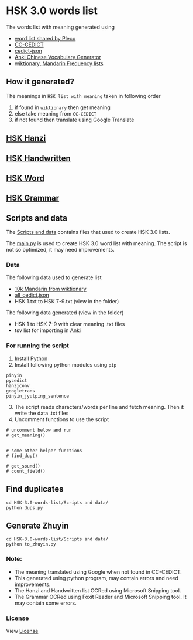 # HSK 3.0 words list

The words list with meaning generated using
- [word list shared by Pleco](https://plecoforums.com/threads/hsk-3-0-flashcards.6706/)
- [CC-CEDICT](https://cc-cedict.org/wiki/)
- [cedict-json](https://github.com/krmanik/cedict-json)
- [Anki Chinese Vocabulary Generator](https://github.com/krmanik/Anki-Chinese-Vocabulary-Generator)
- [wiktionary, Mandarin Frequency lists](https://en.wiktionary.org/wiki/Appendix:Mandarin_Frequency_lists)

## How it generated?
The meanings in `HSK list with meaning` taken in following order
1. if found in `wiktionary` then get meaning
2. else take meaning from `CC-CEDICT` 
3. if not found then translate using Google Translate

## [HSK Hanzi](https://github.com/krmanik/HSK-3.0-words-list/tree/main/HSK%20Hanzi)

## [HSK Handwritten](https://github.com/krmanik/HSK-3.0-words-list/tree/main/HSK%20Handwritten)

## [HSK Word](https://github.com/krmanik/HSK-3.0-words-list/tree/main/HSK%20List)

## [HSK Grammar](https://github.com/krmanik/HSK-3.0-words-list/tree/main/HSK%20Grammar)

## Scripts and data
The [Scripts and data](https://github.com/krmanik/HSK-3.0-words-list/tree/main/Scripts%20and%20data) contains files that used to create HSK 3.0 lists.

The [main.py](https://github.com/krmanik/HSK-3.0-words-list/blob/main/Scripts%20and%20data/main.py) is used to create HSK 3.0 word list with meaning. The script is not so optimized, it may need improvements.

### Data
The following data used to generate list
- [10k Mandarin from wiktionary](https://github.com/krmanik/HSK-3.0-words-list/blob/main/Scripts%20and%20data/10k%20Mandarin.txt)
- [all_cedict.json](https://github.com/krmanik/HSK-3.0-words-list/blob/main/Scripts%20and%20data/all_cedict.json)
- HSK 1.txt to HSK 7-9.txt (view in the folder)

The following data generated (view in the folder)
- HSK 1 to HSK 7-9 with clear meaning .txt files 
- tsv list for importing in Anki

### For running the script
1. Install Python
2. Install following python modules using `pip`

```
pinyin
pycedict
hanziconv
googletrans
pinyin_jyutping_sentence
```
3. The script reads characters/words per line and fetch meaning. Then it write the data .txt files
4. Uncomment functions to use the script
```
# uncomment below and run
# get_meaning()


# some other helper functions
# find_dup()

# get_sound()
# count_field()
```

## Find duplicates
```
cd HSK-3.0-words-list/Scripts and data/
python dups.py
```

## Generate Zhuyin
```
cd HSK-3.0-words-list/Scripts and data/
python to_zhuyin.py
```

### Note:
- The meaning translated using Google when not found in CC-CEDICT.
- This generated using python program, may contain errors and need improvements.
- The Hanzi and Handwritten list OCRed using Microsoft Snipping tool. 
- The Grammar OCRed using Foxit Reader and Microsoft Snipping tool. It may contain some errors.

### License
View [License](License.md)